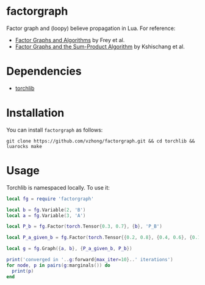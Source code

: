 factorgraph
====================

Factor graph and (loopy) believe propagation in Lua. For reference:

- [Factor Graphs and Algorithms](http://www.psi.toronto.edu/~psi/pubs2/1999%20and%20before/134.pdf) by Frey et al.
- [Factor Graphs and the Sum-Product Algorithm](http://vision.unipv.it/IA2/Factor%20graphs%20and%20the%20sum-product%20algorithm.pdf) by Kshischang et al.

# Dependencies

- [torchlib](https://github.com/vzhong/torchlib)

# Installation

You can install `factorgraph` as follows:

`git clone https://github.com/vzhong/factorgraph.git && cd torchlib && luarocks make`

# Usage

Torchlib is namespaced locally. To use it:

```lua
local fg = require 'factorgraph'

local b = fg.Variable(2, 'B')
local a = fg.Variable(3, 'A')

local P_b = fg.Factor(torch.Tensor{0.3, 0.7}, {b}, 'P_B')

local P_a_given_b = fg.Factor(torch.Tensor{{0.2, 0.8}, {0.4, 0.6}, {0.1, 0.9}}, {a, b}, 'P_A_given_B')

local g = fg.Graph({a, b}, {P_a_given_b, P_b})

print('converged in '..g:forward{max_iter=10}..' iterations')
for node, p in pairs(g:marginals()) do
  print(p)
end
```
